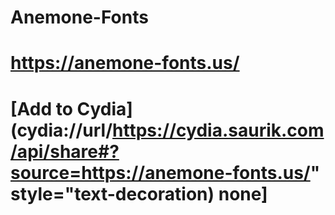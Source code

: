 # Anemone-Fonts

# https://anemone-fonts.us/

# [Add to Cydia](cydia://url/https://cydia.saurik.com/api/share#?source=https://anemone-fonts.us/" style="text-decoration) none]
